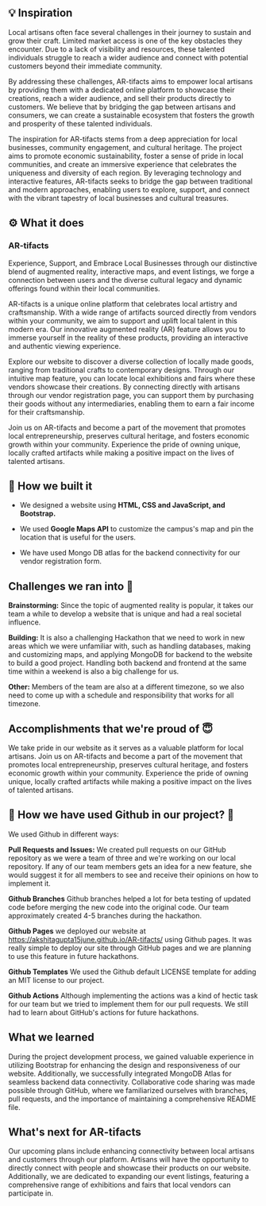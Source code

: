 ## 💡 Inspiration

Local artisans often face several challenges in their journey to sustain and grow their craft. Limited market access is one of the key obstacles they encounter. Due to a lack of visibility and resources, these talented individuals struggle to reach a wider audience and connect with potential customers beyond their immediate community.

By addressing these challenges, AR-tifacts aims to empower local artisans by providing them with a dedicated online platform to showcase their creations, reach a wider audience, and sell their products directly to customers. We believe that by bridging the gap between artisans and consumers, we can create a sustainable ecosystem that fosters the growth and prosperity of these talented individuals.

The inspiration for AR-tifacts stems from a deep appreciation for local businesses, community engagement, and cultural heritage. The project aims to promote economic sustainability, foster a sense of pride in local communities, and create an immersive experience that celebrates the uniqueness and diversity of each region. By leveraging technology and interactive features, AR-tifacts seeks to bridge the gap between traditional and modern approaches, enabling users to explore, support, and connect with the vibrant tapestry of local businesses and cultural treasures.

## ⚙️ What it does 

### AR-tifacts

Experience, Support, and Embrace Local Businesses through our distinctive blend of augmented reality, interactive maps, and event listings, we forge a connection between users and the diverse cultural legacy and dynamic offerings found within their local communities. 


AR-tifacts is a unique online platform that celebrates local artistry and craftsmanship. With a wide range of artifacts sourced directly from vendors within your community, we aim to support and uplift local talent in this modern era. Our innovative augmented reality (AR) feature allows you to immerse yourself in the reality of these products, providing an interactive and authentic viewing experience.

Explore our website to discover a diverse collection of locally made goods, ranging from traditional crafts to contemporary designs. Through our intuitive map feature, you can locate local exhibitions and fairs where these vendors showcase their creations. By connecting directly with artisans through our vendor registration page, you can support them by purchasing their goods without any intermediaries, enabling them to earn a fair income for their craftsmanship.

Join us on AR-tifacts and become a part of the movement that promotes local entrepreneurship, preserves cultural heritage, and fosters economic growth within your community. Experience the pride of owning unique, locally crafted artifacts while making a positive impact on the lives of talented artisans.

## 🔧 How we built it

- We designed a website using **HTML, CSS and JavaScript, and Bootstrap.** 

- We used **Google Maps API** to customize the campus's map and pin the location that is useful for the users. 

- We have used Mongo DB atlas for the backend connectivity for our vendor registration form.

## Challenges we ran into 🙁

**Brainstorming:** Since the topic of augmented reality is popular, it takes our team a while to develop a website that is unique and had a real societal influence. 

**Building:**  It is also a challenging Hackathon that we need to work in new areas which we were unfamiliar with, such as handling databases, making and customizing maps, and applying MongoDB for backend to the website to build a good project. Handling both backend and frontend at the same time within a weekend is also a big challenge for us. 

**Other:** Members of the team are also at a different timezone, so we also need to come up with a schedule and responsibility that works for all timezone. 


## Accomplishments that we're proud of 😇

We take pride in our website as it serves as a valuable platform for local artisans. Join us on AR-tifacts and become a part of the movement that promotes local entrepreneurship, preserves cultural heritage, and fosters economic growth within your community. Experience the pride of owning unique, locally crafted artifacts while making a positive impact on the lives of talented artisans.


## 🚀 How we have used **Github** in our project? 🚀

We used Github in different ways:

**Pull Requests and Issues:** We created pull requests on our GitHub repository as we were a team of three and we're working on our local repository. If any of our team members gets an idea for a new feature, she would suggest it for all members to see and receive their opinions on how to implement it.

**Github Branches** Github branches helped a lot for beta testing of updated code before merging the new code into the original code. Our team approximately created 4-5 branches during the hackathon.

**Github Pages** we deployed our website at https://akshitagupta15june.github.io/AR-tifacts/ using Github pages. It was really simple to deploy our site through GitHub pages and we are planning to use this feature in future hackathons.

**Github Templates** We used the Github default LICENSE template for adding an MIT license to our project.

**Github Actions** Although implementing the actions was a kind of hectic task for our team but we tried to implement them for our pull requests. We still had to learn about GitHub's actions for future hackathons.

## What we learned

During the project development process, we gained valuable experience in utilizing Bootstrap for enhancing the design and responsiveness of our website. Additionally, we successfully integrated MongoDB Atlas for seamless backend data connectivity. Collaborative code sharing was made possible through GitHub, where we familiarized ourselves with branches, pull requests, and the importance of maintaining a comprehensive README file.

## What's next for AR-tifacts

Our upcoming plans include enhancing connectivity between local artisans and customers through our platform. Artisans will have the opportunity to directly connect with people and showcase their products on our website. Additionally, we are dedicated to expanding our event listings, featuring a comprehensive range of exhibitions and fairs that local vendors can participate in.

